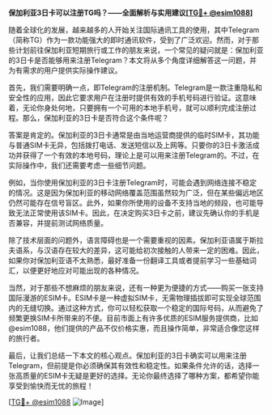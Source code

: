 **保加利亚3日卡可以注册TG吗？——全面解析与实用建议[[TG💪+ @esim1088](https://t.me/s/esim1088)]**

随着全球化的发展，越来越多的人开始关注国际通讯工具的使用，其中Telegram（简称TG）作为一款功能强大的即时通讯软件，受到了广泛欢迎。然而，对于那些计划前往保加利亚短期旅行或工作的朋友来说，一个常见的疑问就是：保加利亚的3日卡是否能够用来注册Telegram？本文将从多个角度详细解答这一问题，并为有需求的用户提供实际操作建议。

首先，我们需要明确一点，即Telegram的注册机制。Telegram是一款注重隐私和安全性的应用，因此它要求用户在注册时提供有效的手机号码进行验证。这意味着，无论你身处何地，只要拥有一个可用的本地手机号，就可以顺利完成注册过程。那么，保加利亚的3日卡是否符合这个条件呢？

答案是肯定的。保加利亚的3日卡通常是由当地运营商提供的临时SIM卡，其功能与普通SIM卡无异，包括拨打电话、发送短信以及上网等。只要你的3日卡激活成功并获得了一个有效的本地号码，理论上是可以用来注册Telegram的。不过，在实际操作中，我们还需要考虑一些细节问题。

例如，当你使用保加利亚的3日卡注册Telegram时，可能会遇到网络连接不稳定的情况。这是因为保加利亚的移动网络覆盖范围虽然较为广泛，但在某些偏远地区仍然可能存在信号盲区。此外，如果你所使用的设备不支持当地的频段，也可能导致无法正常使用该SIM卡。因此，在决定购买3日卡之前，建议先确认你的手机是否兼容，并提前测试网络质量。

除了技术层面的问题外，语言障碍也是一个需要重视的因素。保加利亚语属于斯拉夫语系，与汉语存在较大的差异，这可能给初次接触的人带来一定的困难。因此，如果你对保加利亚语不太熟悉，最好准备一份翻译工具或者提前学习一些基础词汇，以便更好地应对可能出现的各种情况。

当然，对于那些不想麻烦的朋友来说，还有一种更为便捷的方式——购买一张支持国际漫游的ESIM卡。ESIM卡是一种虚拟SIM卡，无需物理插拔即可实现全球范围内的无缝切换。通过这种方式，你可以轻松获取一个稳定的国际号码，从而避免了频繁更换SIM卡所带来的不便。目前市面上有许多优质的ESIM服务提供商，比如@esim1088，他们提供的产品不仅价格实惠，而且操作简单，非常适合像您这样的旅行者。

最后，让我们总结一下本文的核心观点。保加利亚的3日卡确实可以用来注册Telegram，但前提是你必须确保其有效性和稳定性。如果条件允许的话，选择一张高质量的ESIM卡无疑是更好的选择。无论你最终选择了哪种方案，都希望你能享受到愉快而无忧的旅程！

[[TG💪+ @esim1088](https://t.me/s/esim1088) ![Image](https://i.postimg.cc/4NQfJmqS/Snipaste-2025-05-13-00-14-12.png)]